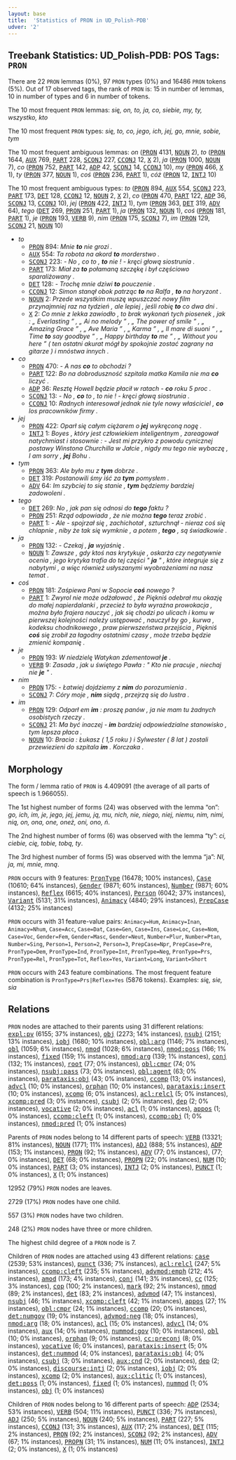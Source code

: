 ```yaml
---
layout: base
title:  'Statistics of PRON in UD_Polish-PDB'
udver: '2'
---
```


## Treebank Statistics: UD_Polish-PDB: POS Tags: `PRON`

There are 22 `PRON` lemmas (0%), 97 `PRON` types (0%) and 16486 `PRON` tokens (5%).
Out of 17 observed tags, the rank of `PRON` is: 15 in number of lemmas, 10 in number of types and 6 in number of tokens.

The 10 most frequent `PRON` lemmas: <em>się, on, to, ja, co, siebie, my, ty, wszystko, kto</em>

The 10 most frequent `PRON` types:  <em>się, to, co, jego, ich, jej, go, mnie, sobie, tym</em>

The 10 most frequent ambiguous lemmas: <em>on</em> (<tt><a href="pl_pdb-pos-PRON.html">PRON</a></tt> 4131, <tt><a href="pl_pdb-pos-NOUN.html">NOUN</a></tt> 2), <em>to</em> (<tt><a href="pl_pdb-pos-PRON.html">PRON</a></tt> 1644, <tt><a href="pl_pdb-pos-AUX.html">AUX</a></tt> 769, <tt><a href="pl_pdb-pos-PART.html">PART</a></tt> 228, <tt><a href="pl_pdb-pos-SCONJ.html">SCONJ</a></tt> 227, <tt><a href="pl_pdb-pos-CCONJ.html">CCONJ</a></tt> 12, <tt><a href="pl_pdb-pos-X.html">X</a></tt> 2), <em>ja</em> (<tt><a href="pl_pdb-pos-PRON.html">PRON</a></tt> 1000, <tt><a href="pl_pdb-pos-NOUN.html">NOUN</a></tt> 7), <em>co</em> (<tt><a href="pl_pdb-pos-PRON.html">PRON</a></tt> 752, <tt><a href="pl_pdb-pos-PART.html">PART</a></tt> 142, <tt><a href="pl_pdb-pos-ADP.html">ADP</a></tt> 42, <tt><a href="pl_pdb-pos-SCONJ.html">SCONJ</a></tt> 14, <tt><a href="pl_pdb-pos-CCONJ.html">CCONJ</a></tt> 10), <em>my</em> (<tt><a href="pl_pdb-pos-PRON.html">PRON</a></tt> 466, <tt><a href="pl_pdb-pos-X.html">X</a></tt> 1), <em>ty</em> (<tt><a href="pl_pdb-pos-PRON.html">PRON</a></tt> 377, <tt><a href="pl_pdb-pos-NOUN.html">NOUN</a></tt> 1), <em>coś</em> (<tt><a href="pl_pdb-pos-PRON.html">PRON</a></tt> 236, <tt><a href="pl_pdb-pos-PART.html">PART</a></tt> 1), <em>cóż</em> (<tt><a href="pl_pdb-pos-PRON.html">PRON</a></tt> 12, <tt><a href="pl_pdb-pos-INTJ.html">INTJ</a></tt> 10)

The 10 most frequent ambiguous types:  <em>to</em> (<tt><a href="pl_pdb-pos-PRON.html">PRON</a></tt> 894, <tt><a href="pl_pdb-pos-AUX.html">AUX</a></tt> 554, <tt><a href="pl_pdb-pos-SCONJ.html">SCONJ</a></tt> 223, <tt><a href="pl_pdb-pos-PART.html">PART</a></tt> 173, <tt><a href="pl_pdb-pos-DET.html">DET</a></tt> 128, <tt><a href="pl_pdb-pos-CCONJ.html">CCONJ</a></tt> 12, <tt><a href="pl_pdb-pos-NOUN.html">NOUN</a></tt> 2, <tt><a href="pl_pdb-pos-X.html">X</a></tt> 2), <em>co</em> (<tt><a href="pl_pdb-pos-PRON.html">PRON</a></tt> 470, <tt><a href="pl_pdb-pos-PART.html">PART</a></tt> 122, <tt><a href="pl_pdb-pos-ADP.html">ADP</a></tt> 36, <tt><a href="pl_pdb-pos-SCONJ.html">SCONJ</a></tt> 13, <tt><a href="pl_pdb-pos-CCONJ.html">CCONJ</a></tt> 10), <em>jej</em> (<tt><a href="pl_pdb-pos-PRON.html">PRON</a></tt> 422, <tt><a href="pl_pdb-pos-INTJ.html">INTJ</a></tt> 1), <em>tym</em> (<tt><a href="pl_pdb-pos-PRON.html">PRON</a></tt> 363, <tt><a href="pl_pdb-pos-DET.html">DET</a></tt> 319, <tt><a href="pl_pdb-pos-ADV.html">ADV</a></tt> 64), <em>tego</em> (<tt><a href="pl_pdb-pos-DET.html">DET</a></tt> 269, <tt><a href="pl_pdb-pos-PRON.html">PRON</a></tt> 251, <tt><a href="pl_pdb-pos-PART.html">PART</a></tt> 1), <em>ja</em> (<tt><a href="pl_pdb-pos-PRON.html">PRON</a></tt> 132, <tt><a href="pl_pdb-pos-NOUN.html">NOUN</a></tt> 1), <em>coś</em> (<tt><a href="pl_pdb-pos-PRON.html">PRON</a></tt> 181, <tt><a href="pl_pdb-pos-PART.html">PART</a></tt> 1), <em>je</em> (<tt><a href="pl_pdb-pos-PRON.html">PRON</a></tt> 193, <tt><a href="pl_pdb-pos-VERB.html">VERB</a></tt> 9), <em>nim</em> (<tt><a href="pl_pdb-pos-PRON.html">PRON</a></tt> 175, <tt><a href="pl_pdb-pos-SCONJ.html">SCONJ</a></tt> 7), <em>im</em> (<tt><a href="pl_pdb-pos-PRON.html">PRON</a></tt> 129, <tt><a href="pl_pdb-pos-SCONJ.html">SCONJ</a></tt> 21, <tt><a href="pl_pdb-pos-NOUN.html">NOUN</a></tt> 10)


* <em>to</em>
  * <tt><a href="pl_pdb-pos-PRON.html">PRON</a></tt> 894: <em>Mnie <b>to</b> nie grozi .</em>
  * <tt><a href="pl_pdb-pos-AUX.html">AUX</a></tt> 554: <em>Ta robota na akord <b>to</b> morderstwo .</em>
  * <tt><a href="pl_pdb-pos-SCONJ.html">SCONJ</a></tt> 223: <em>- No , co to , <b>to</b> nie ! - kręci głową siostrunia .</em>
  * <tt><a href="pl_pdb-pos-PART.html">PART</a></tt> 173: <em>Miał za <b>to</b> połamaną szczękę i był częściowo sparaliżowany .</em>
  * <tt><a href="pl_pdb-pos-DET.html">DET</a></tt> 128: <em>- Trochę mnie dziwi <b>to</b> pouczenie .</em>
  * <tt><a href="pl_pdb-pos-CCONJ.html">CCONJ</a></tt> 12: <em>Simon stanął obok patrząc <b>to</b> na Ralfa , <b>to</b> na horyzont .</em>
  * <tt><a href="pl_pdb-pos-NOUN.html">NOUN</a></tt> 2: <em>Przede wszystkim muszę wpuszczać nowy film przynajmniej raz na tydzień , ale lepiej , jeśli robię <b>to</b> co dwa dni .</em>
  * <tt><a href="pl_pdb-pos-X.html">X</a></tt> 2: <em>Co mnie z lekka zawiodło , to brak wykonań tych piosenek , jak : „ Everlasting ” , „ Ai no melody ” , „ The power of smile ” , „ Amazing Grace ” , „ Ave Maria ” , „ Karma ” , „ Il mare di suoni ” , „ Time <b>to</b> say goodbye ” , „ Happy birthday <b>to</b> me ” , „ Without you here ” ( ten ostatni akurat mógł by spokojnie zostać zagrany na gitarze ) i mnóstwa innych .</em>
* <em>co</em>
  * <tt><a href="pl_pdb-pos-PRON.html">PRON</a></tt> 470: <em>- A nas <b>co</b> to obchodzi ?</em>
  * <tt><a href="pl_pdb-pos-PART.html">PART</a></tt> 122: <em>Bo na dobroduszność szpitala matka Kamila nie ma <b>co</b> liczyć .</em>
  * <tt><a href="pl_pdb-pos-ADP.html">ADP</a></tt> 36: <em>Resztę Howell będzie płacił w ratach - <b>co</b> roku 5 proc .</em>
  * <tt><a href="pl_pdb-pos-SCONJ.html">SCONJ</a></tt> 13: <em>- No , <b>co</b> to , to nie ! - kręci głową siostrunia .</em>
  * <tt><a href="pl_pdb-pos-CCONJ.html">CCONJ</a></tt> 10: <em>Radnych interesował jednak nie tyle nowy właściciel , <b>co</b> los pracowników firmy .</em>
* <em>jej</em>
  * <tt><a href="pl_pdb-pos-PRON.html">PRON</a></tt> 422: <em>Oparł się całym ciężarem o <b>jej</b> wykręconą nogę .</em>
  * <tt><a href="pl_pdb-pos-INTJ.html">INTJ</a></tt> 1: <em>Boyes , który jest człowiekiem inteligentnym , zareagował natychmiast i stosownie : - Jest mi przykro z powodu cynicznej postawy Winstona Churchilla w Jałcie , nigdy mu tego nie wybaczę , I am sorry , <b>jej</b> Bohu .</em>
* <em>tym</em>
  * <tt><a href="pl_pdb-pos-PRON.html">PRON</a></tt> 363: <em>Ale było mu z <b>tym</b> dobrze .</em>
  * <tt><a href="pl_pdb-pos-DET.html">DET</a></tt> 319: <em>Postanowili śmy iść za <b>tym</b> pomysłem .</em>
  * <tt><a href="pl_pdb-pos-ADV.html">ADV</a></tt> 64: <em>Im szybciej to się stanie , <b>tym</b> będziemy bardziej zadowoleni .</em>
* <em>tego</em>
  * <tt><a href="pl_pdb-pos-DET.html">DET</a></tt> 269: <em>No , jak pan się odnosi do <b>tego</b> faktu ?</em>
  * <tt><a href="pl_pdb-pos-PRON.html">PRON</a></tt> 251: <em>Rząd odpowiada , że nie można <b>tego</b> teraz zrobić .</em>
  * <tt><a href="pl_pdb-pos-PART.html">PART</a></tt> 1: <em>- Ale - spojrzał się , zachichotał , szturchnął - nieraz coś się chlapnie , niby że tak się wymknie , a potem , <b>tego</b> , są świadkowie .</em>
* <em>ja</em>
  * <tt><a href="pl_pdb-pos-PRON.html">PRON</a></tt> 132: <em>- Czekaj , <b>ja</b> wyjaśnię .</em>
  * <tt><a href="pl_pdb-pos-NOUN.html">NOUN</a></tt> 1: <em>Zawsze , gdy ktoś nas krytykuje , oskarża czy negatywnie ocenia , jego krytyka trafia do tej części " <b>ja</b> " , które integruje się z nabytymi , a więc również usłyszanymi wyobrażeniami na nasz temat .</em>
* <em>coś</em>
  * <tt><a href="pl_pdb-pos-PRON.html">PRON</a></tt> 181: <em>Zaśpiewa Pani w Sopocie <b>coś</b> nowego ?</em>
  * <tt><a href="pl_pdb-pos-PART.html">PART</a></tt> 1: <em>Zwyrol nie może odżałować , że Piękniś odebrał mu okazję do małej napierdalanki , przecież to była wyraźna prowokacja , można było frajera nauczyć , jak się chodzi po ulicach i komu w pierwszej kolejności należy ustępować , nauczył by go , kurwa , kodeksu chodnikowego , praw pierwszeństwa przejścia , Piękniś <b>coś</b> się zrobił za łagodny ostatnimi czasy , może trzeba będzie zmienić kompanię .</em>
* <em>je</em>
  * <tt><a href="pl_pdb-pos-PRON.html">PRON</a></tt> 193: <em>W niedzielę Watykan zdementował <b>je</b> .</em>
  * <tt><a href="pl_pdb-pos-VERB.html">VERB</a></tt> 9: <em>Zasada , jak u świętego Pawła : " Kto nie pracuje , niechaj nie <b>je</b> " .</em>
* <em>nim</em>
  * <tt><a href="pl_pdb-pos-PRON.html">PRON</a></tt> 175: <em>- Łatwiej dojdziemy z <b>nim</b> do porozumienia .</em>
  * <tt><a href="pl_pdb-pos-SCONJ.html">SCONJ</a></tt> 7: <em>Córy moje , <b>nim</b> siądą , przejrzą się do lustra .</em>
* <em>im</em>
  * <tt><a href="pl_pdb-pos-PRON.html">PRON</a></tt> 129: <em>Odparł em <b>im</b> : proszę panów , ja nie mam tu żadnych osobistych rzeczy .</em>
  * <tt><a href="pl_pdb-pos-SCONJ.html">SCONJ</a></tt> 21: <em>Ma być inaczej - <b>im</b> bardziej odpowiedzialne stanowisko , tym lepsza płaca .</em>
  * <tt><a href="pl_pdb-pos-NOUN.html">NOUN</a></tt> 10: <em>Bracia : Łukasz ( 1,5 roku ) i Sylwester ( 8 lat ) zostali przewiezieni do szpitala <b>im</b> . Korczaka .</em>

## Morphology

The form / lemma ratio of `PRON` is 4.409091 (the average of all parts of speech is 1.966055).

The 1st highest number of forms (24) was observed with the lemma “on”: <em>go, ich, im, je, jego, jej, jemu, ją, mu, nich, nie, niego, niej, niemu, nim, nimi, nią, on, ona, one, oneż, oni, ono, ń</em>.

The 2nd highest number of forms (6) was observed with the lemma “ty”: <em>ci, ciebie, cię, tobie, tobą, ty</em>.

The 3rd highest number of forms (5) was observed with the lemma “ja”: <em>NI, ja, mi, mnie, mną</em>.

`PRON` occurs with 9 features: <tt><a href="pl_pdb-feat-PronType.html">PronType</a></tt> (16478; 100% instances), <tt><a href="pl_pdb-feat-Case.html">Case</a></tt> (10610; 64% instances), <tt><a href="pl_pdb-feat-Gender.html">Gender</a></tt> (9871; 60% instances), <tt><a href="pl_pdb-feat-Number.html">Number</a></tt> (9871; 60% instances), <tt><a href="pl_pdb-feat-Reflex.html">Reflex</a></tt> (6615; 40% instances), <tt><a href="pl_pdb-feat-Person.html">Person</a></tt> (6042; 37% instances), <tt><a href="pl_pdb-feat-Variant.html">Variant</a></tt> (5131; 31% instances), <tt><a href="pl_pdb-feat-Animacy.html">Animacy</a></tt> (4840; 29% instances), <tt><a href="pl_pdb-feat-PrepCase.html">PrepCase</a></tt> (4132; 25% instances)

`PRON` occurs with 31 feature-value pairs: `Animacy=Hum`, `Animacy=Inan`, `Animacy=Nhum`, `Case=Acc`, `Case=Dat`, `Case=Gen`, `Case=Ins`, `Case=Loc`, `Case=Nom`, `Case=Voc`, `Gender=Fem`, `Gender=Masc`, `Gender=Neut`, `Number=Plur`, `Number=Ptan`, `Number=Sing`, `Person=1`, `Person=2`, `Person=3`, `PrepCase=Npr`, `PrepCase=Pre`, `PronType=Dem`, `PronType=Ind`, `PronType=Int`, `PronType=Neg`, `PronType=Prs`, `PronType=Rel`, `PronType=Tot`, `Reflex=Yes`, `Variant=Long`, `Variant=Short`

`PRON` occurs with 243 feature combinations.
The most frequent feature combination is `PronType=Prs|Reflex=Yes` (5876 tokens).
Examples: <em>się, sie, sia</em>


## Relations

`PRON` nodes are attached to their parents using 31 different relations: <tt><a href="pl_pdb-dep-expl-pv.html">expl:pv</a></tt> (6155; 37% instances), <tt><a href="pl_pdb-dep-obj.html">obj</a></tt> (2273; 14% instances), <tt><a href="pl_pdb-dep-nsubj.html">nsubj</a></tt> (2151; 13% instances), <tt><a href="pl_pdb-dep-iobj.html">iobj</a></tt> (1680; 10% instances), <tt><a href="pl_pdb-dep-obl-arg.html">obl:arg</a></tt> (1146; 7% instances), <tt><a href="pl_pdb-dep-obl.html">obl</a></tt> (1059; 6% instances), <tt><a href="pl_pdb-dep-nmod.html">nmod</a></tt> (1028; 6% instances), <tt><a href="pl_pdb-dep-nmod-poss.html">nmod:poss</a></tt> (166; 1% instances), <tt><a href="pl_pdb-dep-fixed.html">fixed</a></tt> (159; 1% instances), <tt><a href="pl_pdb-dep-nmod-arg.html">nmod:arg</a></tt> (139; 1% instances), <tt><a href="pl_pdb-dep-conj.html">conj</a></tt> (132; 1% instances), <tt><a href="pl_pdb-dep-root.html">root</a></tt> (77; 0% instances), <tt><a href="pl_pdb-dep-obl-cmpr.html">obl:cmpr</a></tt> (74; 0% instances), <tt><a href="pl_pdb-dep-nsubj-pass.html">nsubj:pass</a></tt> (73; 0% instances), <tt><a href="pl_pdb-dep-obl-agent.html">obl:agent</a></tt> (63; 0% instances), <tt><a href="pl_pdb-dep-parataxis-obj.html">parataxis:obj</a></tt> (43; 0% instances), <tt><a href="pl_pdb-dep-ccomp.html">ccomp</a></tt> (13; 0% instances), <tt><a href="pl_pdb-dep-advcl.html">advcl</a></tt> (10; 0% instances), <tt><a href="pl_pdb-dep-orphan.html">orphan</a></tt> (10; 0% instances), <tt><a href="pl_pdb-dep-parataxis-insert.html">parataxis:insert</a></tt> (10; 0% instances), <tt><a href="pl_pdb-dep-xcomp.html">xcomp</a></tt> (6; 0% instances), <tt><a href="pl_pdb-dep-acl-relcl.html">acl:relcl</a></tt> (5; 0% instances), <tt><a href="pl_pdb-dep-xcomp-pred.html">xcomp:pred</a></tt> (3; 0% instances), <tt><a href="pl_pdb-dep-csubj.html">csubj</a></tt> (2; 0% instances), <tt><a href="pl_pdb-dep-dep.html">dep</a></tt> (2; 0% instances), <tt><a href="pl_pdb-dep-vocative.html">vocative</a></tt> (2; 0% instances), <tt><a href="pl_pdb-dep-acl.html">acl</a></tt> (1; 0% instances), <tt><a href="pl_pdb-dep-appos.html">appos</a></tt> (1; 0% instances), <tt><a href="pl_pdb-dep-ccomp-cleft.html">ccomp:cleft</a></tt> (1; 0% instances), <tt><a href="pl_pdb-dep-ccomp-obj.html">ccomp:obj</a></tt> (1; 0% instances), <tt><a href="pl_pdb-dep-nmod-pred.html">nmod:pred</a></tt> (1; 0% instances)

Parents of `PRON` nodes belong to 14 different parts of speech: <tt><a href="pl_pdb-pos-VERB.html">VERB</a></tt> (13321; 81% instances), <tt><a href="pl_pdb-pos-NOUN.html">NOUN</a></tt> (1771; 11% instances), <tt><a href="pl_pdb-pos-ADJ.html">ADJ</a></tt> (888; 5% instances), <tt><a href="pl_pdb-pos-ADP.html">ADP</a></tt> (153; 1% instances), <tt><a href="pl_pdb-pos-PRON.html">PRON</a></tt> (92; 1% instances), <tt><a href="pl_pdb-pos-ADV.html">ADV</a></tt> (77; 0% instances),  (77; 0% instances), <tt><a href="pl_pdb-pos-DET.html">DET</a></tt> (68; 0% instances), <tt><a href="pl_pdb-pos-PROPN.html">PROPN</a></tt> (22; 0% instances), <tt><a href="pl_pdb-pos-NUM.html">NUM</a></tt> (10; 0% instances), <tt><a href="pl_pdb-pos-PART.html">PART</a></tt> (3; 0% instances), <tt><a href="pl_pdb-pos-INTJ.html">INTJ</a></tt> (2; 0% instances), <tt><a href="pl_pdb-pos-PUNCT.html">PUNCT</a></tt> (1; 0% instances), <tt><a href="pl_pdb-pos-X.html">X</a></tt> (1; 0% instances)

12952 (79%) `PRON` nodes are leaves.

2729 (17%) `PRON` nodes have one child.

557 (3%) `PRON` nodes have two children.

248 (2%) `PRON` nodes have three or more children.

The highest child degree of a `PRON` node is 7.

Children of `PRON` nodes are attached using 43 different relations: <tt><a href="pl_pdb-dep-case.html">case</a></tt> (2539; 53% instances), <tt><a href="pl_pdb-dep-punct.html">punct</a></tt> (336; 7% instances), <tt><a href="pl_pdb-dep-acl-relcl.html">acl:relcl</a></tt> (247; 5% instances), <tt><a href="pl_pdb-dep-ccomp-cleft.html">ccomp:cleft</a></tt> (235; 5% instances), <tt><a href="pl_pdb-dep-advmod-emph.html">advmod:emph</a></tt> (212; 4% instances), <tt><a href="pl_pdb-dep-amod.html">amod</a></tt> (173; 4% instances), <tt><a href="pl_pdb-dep-conj.html">conj</a></tt> (141; 3% instances), <tt><a href="pl_pdb-dep-cc.html">cc</a></tt> (125; 3% instances), <tt><a href="pl_pdb-dep-cop.html">cop</a></tt> (100; 2% instances), <tt><a href="pl_pdb-dep-mark.html">mark</a></tt> (92; 2% instances), <tt><a href="pl_pdb-dep-nmod.html">nmod</a></tt> (89; 2% instances), <tt><a href="pl_pdb-dep-det.html">det</a></tt> (83; 2% instances), <tt><a href="pl_pdb-dep-advmod.html">advmod</a></tt> (47; 1% instances), <tt><a href="pl_pdb-dep-nsubj.html">nsubj</a></tt> (46; 1% instances), <tt><a href="pl_pdb-dep-xcomp-cleft.html">xcomp:cleft</a></tt> (42; 1% instances), <tt><a href="pl_pdb-dep-appos.html">appos</a></tt> (27; 1% instances), <tt><a href="pl_pdb-dep-obl-cmpr.html">obl:cmpr</a></tt> (24; 1% instances), <tt><a href="pl_pdb-dep-ccomp.html">ccomp</a></tt> (20; 0% instances), <tt><a href="pl_pdb-dep-det-numgov.html">det:numgov</a></tt> (19; 0% instances), <tt><a href="pl_pdb-dep-advmod-neg.html">advmod:neg</a></tt> (18; 0% instances), <tt><a href="pl_pdb-dep-nmod-arg.html">nmod:arg</a></tt> (18; 0% instances), <tt><a href="pl_pdb-dep-acl.html">acl</a></tt> (15; 0% instances), <tt><a href="pl_pdb-dep-advcl.html">advcl</a></tt> (14; 0% instances), <tt><a href="pl_pdb-dep-aux.html">aux</a></tt> (14; 0% instances), <tt><a href="pl_pdb-dep-nummod-gov.html">nummod:gov</a></tt> (10; 0% instances), <tt><a href="pl_pdb-dep-obl.html">obl</a></tt> (10; 0% instances), <tt><a href="pl_pdb-dep-orphan.html">orphan</a></tt> (9; 0% instances), <tt><a href="pl_pdb-dep-cc-preconj.html">cc:preconj</a></tt> (8; 0% instances), <tt><a href="pl_pdb-dep-vocative.html">vocative</a></tt> (6; 0% instances), <tt><a href="pl_pdb-dep-parataxis-insert.html">parataxis:insert</a></tt> (5; 0% instances), <tt><a href="pl_pdb-dep-det-nummod.html">det:nummod</a></tt> (4; 0% instances), <tt><a href="pl_pdb-dep-parataxis-obj.html">parataxis:obj</a></tt> (4; 0% instances), <tt><a href="pl_pdb-dep-csubj.html">csubj</a></tt> (3; 0% instances), <tt><a href="pl_pdb-dep-aux-cnd.html">aux:cnd</a></tt> (2; 0% instances), <tt><a href="pl_pdb-dep-dep.html">dep</a></tt> (2; 0% instances), <tt><a href="pl_pdb-dep-discourse-intj.html">discourse:intj</a></tt> (2; 0% instances), <tt><a href="pl_pdb-dep-iobj.html">iobj</a></tt> (2; 0% instances), <tt><a href="pl_pdb-dep-xcomp.html">xcomp</a></tt> (2; 0% instances), <tt><a href="pl_pdb-dep-aux-clitic.html">aux:clitic</a></tt> (1; 0% instances), <tt><a href="pl_pdb-dep-det-poss.html">det:poss</a></tt> (1; 0% instances), <tt><a href="pl_pdb-dep-fixed.html">fixed</a></tt> (1; 0% instances), <tt><a href="pl_pdb-dep-nummod.html">nummod</a></tt> (1; 0% instances), <tt><a href="pl_pdb-dep-obj.html">obj</a></tt> (1; 0% instances)

Children of `PRON` nodes belong to 16 different parts of speech: <tt><a href="pl_pdb-pos-ADP.html">ADP</a></tt> (2534; 53% instances), <tt><a href="pl_pdb-pos-VERB.html">VERB</a></tt> (504; 11% instances), <tt><a href="pl_pdb-pos-PUNCT.html">PUNCT</a></tt> (336; 7% instances), <tt><a href="pl_pdb-pos-ADJ.html">ADJ</a></tt> (250; 5% instances), <tt><a href="pl_pdb-pos-NOUN.html">NOUN</a></tt> (240; 5% instances), <tt><a href="pl_pdb-pos-PART.html">PART</a></tt> (227; 5% instances), <tt><a href="pl_pdb-pos-CCONJ.html">CCONJ</a></tt> (131; 3% instances), <tt><a href="pl_pdb-pos-AUX.html">AUX</a></tt> (117; 2% instances), <tt><a href="pl_pdb-pos-DET.html">DET</a></tt> (115; 2% instances), <tt><a href="pl_pdb-pos-PRON.html">PRON</a></tt> (92; 2% instances), <tt><a href="pl_pdb-pos-SCONJ.html">SCONJ</a></tt> (92; 2% instances), <tt><a href="pl_pdb-pos-ADV.html">ADV</a></tt> (67; 1% instances), <tt><a href="pl_pdb-pos-PROPN.html">PROPN</a></tt> (31; 1% instances), <tt><a href="pl_pdb-pos-NUM.html">NUM</a></tt> (11; 0% instances), <tt><a href="pl_pdb-pos-INTJ.html">INTJ</a></tt> (2; 0% instances), <tt><a href="pl_pdb-pos-X.html">X</a></tt> (1; 0% instances)

